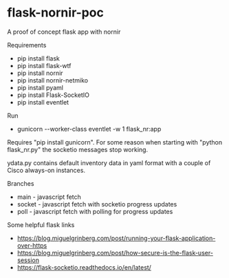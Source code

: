 # flask-nornir-poc
A proof of concept flask app with nornir

Requirements

- pip install flask
- pip install flask-wtf
- pip install nornir
- pip install nornir-netmiko
- pip install pyaml
- pip install Flask-SocketIO
- pip install eventlet

Run

- gunicorn --worker-class eventlet -w 1 flask_nr:app

Requires "pip install gunicorn".  For some reason when starting with "python flask_nr.py" the socketio messages stop working.

ydata.py contains default inventory data in yaml format with a couple of Cisco always-on instances.

Branches

- main - javascript fetch
- socket - javascript fetch with socketio progress updates
- poll - javascript fetch with polling for progress updates

Some helpful flask links

- https://blog.miguelgrinberg.com/post/running-your-flask-application-over-https
- https://blog.miguelgrinberg.com/post/how-secure-is-the-flask-user-session
- https://flask-socketio.readthedocs.io/en/latest/
